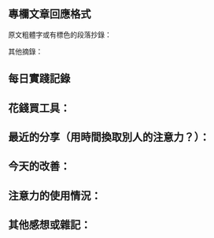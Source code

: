 ## 專欄文章回應格式

原文粗體字或有標色的段落抄錄：

其他摘錄：

## 每日實踐記錄

**花錢買工具：**
-

**最近的分享（用時間換取別人的注意力？）：**
-

**今天的改善：**
-

**注意力的使用情況：**
-

**其他感想或雜記：**
-
